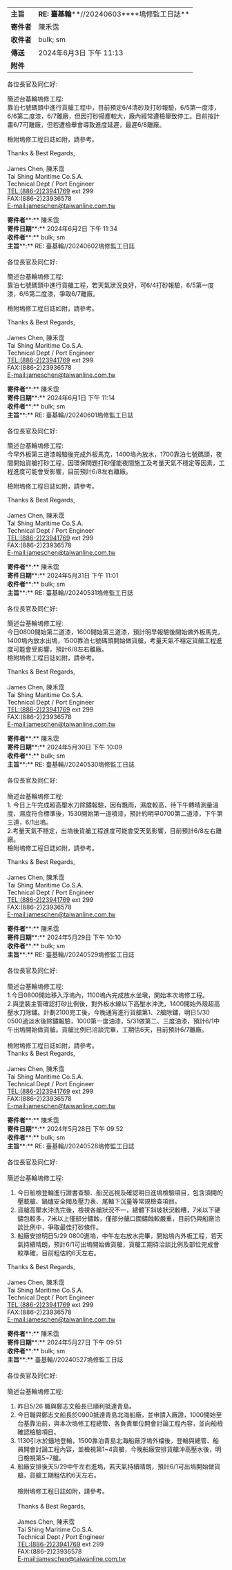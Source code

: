 |   |   |
|---|---|
|**主旨**|**RE:** **臺基輪****//20240603****塢修監工日誌**|
|**寄件者**|陳禾霑|
|**收件者**|bulk; sm|
|**傳送**|2024年6月3日 下午 11:13|
|**附件**||
 
各位長官及同仁好:
 
簡述台基輪塢修工程:  
靠泊七號碼頭中進行貨艙工程中，目前預定6/4清砂及打砂報驗，6/5第一度漆，6/6第二度漆，6/7離廠，但因打砂揚塵較大，廠內經常遭檢舉致停工。目前按計畫6/7可離廠，但若遭檢舉會導致進度延遲，最遲6/8離廠。
 
檢附塢修工程日誌如附，請參考。
 
Thanks & Best Regards,  
   
James Chen, 陳禾霑  
Tai Shing Maritime Co.S.A.  
Technical Dept / Port Engineer  
[TEL:(886-2)23941769](tel:(886-2)23941769) ext 299  
FAX:(886-2)23936578  
[E-mail:jameschen@taiwanline.com.tw](mailto:jameschen@taiwanline.com.tw)
   

**寄件者****:** 陳禾霑  
**寄件日期****:** 2024年6月2日 下午 11:34  
**收件者****:** bulk; sm  
**主旨****:** RE: 臺基輪//20240602塢修監工日誌  
   
各位長官及同仁好:
 
簡述台基輪塢修工程:  
靠泊七號碼頭中進行貨艙工程，若天氣狀況良好，可6/4打砂報驗，6/5第一度漆，6/6第二度漆，爭取6/7離廠。
 
檢附塢修工程日誌如附，請參考。
 
Thanks & Best Regards,  
   
James Chen, 陳禾霑  
Tai Shing Maritime Co.S.A.  
Technical Dept / Port Engineer  
[TEL:(886-2)23941769](tel:(886-2)23941769) ext 299  
FAX:(886-2)23936578  
[E-mail:jameschen@taiwanline.com.tw](mailto:jameschen@taiwanline.com.tw)
    
**寄件者****:** 陳禾霑  
**寄件日期****:** 2024年6月1日 下午 11:14  
**收件者****:** bulk; sm  
**主旨****:** RE: 臺基輪//20240601塢修監工日誌  
   
各位長官及同仁好:
 
簡述台基輪塢修工程:  
今早外板第三道漆報驗後完成外板馬克，1400塢內放水，1700靠泊七號碼頭，夜間開始貨艙打砂工程，因環保問題打砂僅能夜間施工及考量天氣不穩定等因素，工程進度可能會受影響，目前預計6/8左右離廠。
 
檢附塢修工程日誌如附，請參考。
 
Thanks & Best Regards,  
   
James Chen, 陳禾霑  
Tai Shing Maritime Co.S.A.  
Technical Dept / Port Engineer  
[TEL:(886-2)23941769](tel:(886-2)23941769) ext 299  
FAX:(886-2)23936578  
[E-mail:jameschen@taiwanline.com.tw](mailto:jameschen@taiwanline.com.tw)
   

**寄件者****:** 陳禾霑  
**寄件日期****:** 2024年5月31日 下午 11:01  
**收件者****:** bulk; sm  
**主旨****:** RE: 臺基輪//20240531塢修監工日誌  
   
各位長官及同仁好:
 
簡述台基輪塢修工程:  
今日0800開始第二道漆，1600開始第三道漆，預計明早報驗後開始做外板馬克，1400塢內放水出塢，1500靠泊七號碼頭開始做貨艙，考量天氣不穩定貨艙工程進度可能會受影響，預計6/8左右離廠。  
檢附塢修工程日誌如附，請參考。
 
Thanks & Best Regards,  
   
James Chen, 陳禾霑  
Tai Shing Maritime Co.S.A.  
Technical Dept / Port Engineer  
[TEL:(886-2)23941769](tel:(886-2)23941769) ext 299  
FAX:(886-2)23936578  
[E-mail:jameschen@taiwanline.com.tw](mailto:jameschen@taiwanline.com.tw)
 
**寄件者****:** 陳禾霑  
**寄件日期****:** 2024年5月30日 下午 10:09  
**收件者****:** bulk; sm  
**主旨****:** RE: 臺基輪//20240530塢修監工日誌  
   
各位長官及同仁好:  
   
簡述台基輪塢修工程:  
1. 今日上午完成超高壓水刀除鏽報驗，因有飄雨，濕度較高，待下午轉晴測量溫度、濕度符合標準後，1530開始第一道噴漆，預計約明早0700第二道漆，下午第三道，6/1出塢。  
2.考量天氣不穩定，出塢後貨艙工程進度可能會受天氣影響，目前預計6/8左右離廠。  
檢附塢修工程日誌如附，請參考。
 
Thanks & Best Regards,  
   
James Chen, 陳禾霑  
Tai Shing Maritime Co.S.A.  
Technical Dept / Port Engineer  
[TEL:(886-2)23941769](tel:(886-2)23941769) ext 299  
FAX:(886-2)23936578  
[E-mail:jameschen@taiwanline.com.tw](mailto:jameschen@taiwanline.com.tw)
 
**寄件者****:** 陳禾霑  
**寄件日期****:** 2024年5月29日 下午 10:10  
**收件者****:** bulk; sm  
**主旨****:** RE: 臺基輪//20240529塢修監工日誌  
   
各位長官及同仁好:  
   
簡述台基輪塢修工程:  
1.今日0800開始移入浮塢內，1100塢內完成放水坐墩，開始本次塢修工程。  
2.與塗裝主管確認打砂比例後，對外板水線以下高壓水沖洗，1400開始外殼超高壓水刀除鏽。計劃2100完工後，今晚通宵進行貨艙第1、2艙除鏽，明日5/30 0500過淡水後除鏽報驗，1000第一度油漆，5/31做第二、三度油漆，預計6/1中午出塢開始做貨艙。貨艙比例已洽談完畢，工期估6天，目前預計6/7離廠。  
   
檢附塢修工程日誌如附，請參考。  
Thanks & Best Regards,  
   
James Chen, 陳禾霑  
Tai Shing Maritime Co.S.A.  
Technical Dept / Port Engineer  
[TEL:(886-2)23941769](tel:(886-2)23941769) ext 299  
FAX:(886-2)23936578  
[E-mail:jameschen@taiwanline.com.tw](mailto:jameschen@taiwanline.com.tw)
   

**寄件者****:** 陳禾霑  
**寄件日期****:** 2024年5月28日 下午 09:52  
**收件者****:** bulk; sm  
**主旨****:** RE: 臺基輪//20240528塢修監工日誌  
   
各位長官及同仁好:  
   
簡述台基輪塢修工程:
 
1. 今日船檢登輪進行證書查驗、船況巡視及確認明日進塢檢驗項目，包含須開的壓載艙、鍋爐安全閥及壓力表、尾軸下沉量等常規檢查項目。  
2. 貨艙高壓水沖洗完後，檢視各艙狀況不一，總體下斜坡狀況較糟，7米以下硬鏽包較多，7米以上僅部分鏽蝕，僅部分艙口圍鏽蝕較嚴重，目前仍與船廠洽談比例中，爭取最佳打砂條件。  
3. 船廠安排明日5/29 0800進塢，中午左右放水完畢，開始塢內外板工程，若天氣持續晴朗，預計6/1可出塢開始做貨艙，貨艙工期待洽談比例及部位完成會較準確，目前粗估約6天左右。
 
Thanks & Best Regards,  
   
James Chen, 陳禾霑  
Tai Shing Maritime Co.S.A.  
Technical Dept / Port Engineer  
[TEL:(886-2)23941769](tel:(886-2)23941769) ext 299  
FAX:(886-2)23936578  
[E-mail:jameschen@taiwanline.com.tw](mailto:jameschen@taiwanline.com.tw)
 
**寄件者****:** 陳禾霑  
**寄件日期****:** 2024年5月27日 下午 09:51  
**收件者****:** bulk; sm  
**主旨****:** 臺基輪//20240527塢修監工日誌  
   
各位長官及同仁好:  
   
簡述台基輪塢修工程:  
1. 昨日5/26 職與鄭志文船長已順利抵達青島。  
2. 今日職與鄭志文船長於0900抵達青島北海船廠，並申請入廠證，1000開始至台基靠泊前，與本次塢修工程總管、各負責單位開會討論工程內容，並向船檢確認檢驗項目。  
3. 1130引水於錨地登輪，1500靠泊青島北海船廠浮塢外檔後，登輪與總管、船員開會討論工程內容，並檢視第1~4貨艙，今晚船廠安排貨艙沖高壓水後，明日檢視第5~7艙。  
4. 船廠安排後天5/29中午左右進塢，若天氣持續晴朗，預計6/1可出塢開始做貨艙，貨艙工期粗估約6天左右。  
   
檢附塢修工程日誌如附，請參考。  
   
Thanks & Best Regards,  
   
James Chen, 陳禾霑  
Tai Shing Maritime Co.S.A.  
Technical Dept / Port Engineer  
[TEL:(886-2)23941769](tel:(886-2)23941769) ext 299  
FAX:(886-2)23936578  
[E-mail:jameschen@taiwanline.com.tw](mailto:jameschen@taiwanline.com.tw)